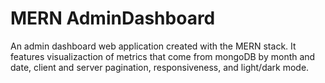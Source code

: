 # MERN AdminDashboard

An admin dashboard web application created with the MERN stack. It features visualizaction of metrics that come from mongoDB by month and date, client and server pagination, responsiveness, and light/dark mode.
